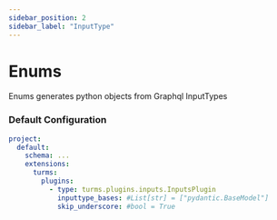 ```yaml
---
sidebar_position: 2
sidebar_label: "InputType"
---
```


# Enums

Enums generates python objects from Graphql InputTypes

### Default Configuration

```yaml
project:
  default:
    schema: ...
    extensions:
      turms:
        plugins:
          - type: turms.plugins.inputs.InputsPlugin
            inputtype_bases: #List[str] = ["pydantic.BaseModel"]
            skip_underscore: #bool = True
```

